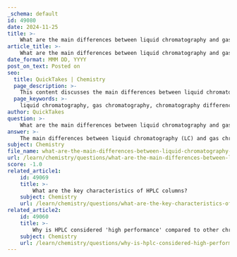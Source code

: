 ```yaml
---
_schema: default
id: 49080
date: 2024-11-25
title: >-
    What are the main differences between liquid chromatography and gas chromatography?
article_title: >-
    What are the main differences between liquid chromatography and gas chromatography?
date_format: MMM DD, YYYY
post_on_text: Posted on
seo:
  title: QuickTakes | Chemistry
  page_description: >-
    This content discusses the main differences between liquid chromatography (LC) and gas chromatography (GC), focusing on aspects such as mobile phase, sample state, separation mechanisms, stationary phases, applications, and temperature sensitivity.
  page_keywords: >-
    liquid chromatography, gas chromatography, chromatography differences, mobile phase, sample state, separation mechanism, stationary phase, applications, temperature sensitivity, volatile compounds
author: QuickTakes
question: >-
    What are the main differences between liquid chromatography and gas chromatography?
answer: >-
    The main differences between liquid chromatography (LC) and gas chromatography (GC) can be summarized as follows:\n\n1. **Mobile Phase**: The most significant difference is the nature of the mobile phase. In gas chromatography, the mobile phase is a gas, typically helium or nitrogen, while in liquid chromatography, the mobile phase is a liquid, which can be either polar or non-polar.\n\n2. **Sample State**: Gas chromatography requires samples to be vaporized before they can be analyzed, making it suitable for volatile compounds. In contrast, liquid chromatography analyzes compounds that are dissolved in a liquid phase, allowing for the separation of non-volatile and thermally unstable compounds.\n\n3. **Separation Mechanism**: In GC, separation occurs based on the volatility of the compounds, as they interact with the stationary phase, which is often a liquid coated on a solid support. In LC, separation is based on the interaction of the compounds with the stationary phase, which can be solid or liquid, and is influenced by factors such as polarity and size.\n\n4. **Stationary Phase**: The stationary phase in gas chromatography is typically a liquid silicone-based material or a solid adsorbent, while in liquid chromatography, it can be a solid (like silica gel) or a liquid that is immobilized on a solid support.\n\n5. **Applications**: GC is primarily used for the analysis of gases and volatile liquids, making it ideal for applications in petrochemical, environmental, and food industries. LC, on the other hand, is widely used in pharmaceuticals, biochemistry, and for analyzing complex mixtures that include non-volatile substances.\n\n6. **Temperature Sensitivity**: GC requires higher temperatures to vaporize the samples, which can limit its use for thermally sensitive compounds. LC operates at lower temperatures, making it more suitable for a broader range of substances.\n\nThese differences highlight the distinct methodologies and applications of liquid and gas chromatography, making each technique suitable for specific types of analyses in various fields of chemistry.
subject: Chemistry
file_name: what-are-the-main-differences-between-liquid-chromatography-and-gas-chromatography.md
url: /learn/chemistry/questions/what-are-the-main-differences-between-liquid-chromatography-and-gas-chromatography
score: -1.0
related_article1:
    id: 49069
    title: >-
        What are the key characteristics of HPLC columns?
    subject: Chemistry
    url: /learn/chemistry/questions/what-are-the-key-characteristics-of-hplc-columns
related_article2:
    id: 49060
    title: >-
        Why is HPLC considered 'high performance' compared to other chromatography techniques?
    subject: Chemistry
    url: /learn/chemistry/questions/why-is-hplc-considered-high-performance-compared-to-other-chromatography-techniques
---
```


&nbsp;